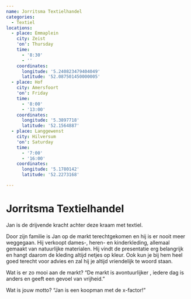 ```yaml
---
name: Jorritsma Textielhandel
categories:
  - Textiel
locations:
  - place: Emmaplein
    city: Zeist
    'on': Thursday
    time:
      - '8:30'
      - ''
    coordinates:
      longitude: '5.240823479404049'
      latitude: '52.087501450000005'
  - place: Hof
    city: Amersfoort
    'on': Friday
    time:
      - '8:00'
      - '13:00'
    coordinates:
      longitude: '5.3897718'
      latitude: '52.1564887'
  - place: Langgewenst
    city: Hilversum
    'on': Saturday
    time:
      - '7:00'
      - '16:00'
    coordinates:
      longitude: '5.1780142'
      latitude: '52.2273168'

---
```


# Jorritsma Textielhandel

Jan is de drijvende kracht achter deze kraam met textiel.

Door zijn familie is Jan op de markt terechtgekomen en hij is er nooit meer weggegaan.
Hij verkoopt dames-, heren- en kinderkleding, allemaal gemaakt van natuurlijke materialen. Hij vindt de presentatie erg belangrijk en hangt daarom de kleding altijd netjes op kleur. Ook kun je bij hem heel goed terecht voor advies en zal hij je altijd vriendelijk te woord staan.

Wat is er zo mooi aan de markt?
“De markt is avontuurlijker , iedere dag is anders en geeft een gevoel van vrijheid.”

Wat is jouw motto?
“Jan is een koopman met de x-factor!”
